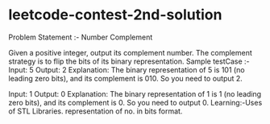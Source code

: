 # leetcode-contest-2nd-solution
Problem Statement :- Number Complement

Given a positive integer, output its complement number. The complement strategy is to flip the bits of its binary representation.
Sample testCase :-Input: 5
Output: 2
Explanation: The binary representation of 5 is 101 (no leading zero bits), and its complement is 010. So you need to output 2.

Input: 1
Output: 0
Explanation: The binary representation of 1 is 1 (no leading zero bits), and its complement is 0. So you need to output 0.
Learning:-Uses of STL Libraries.
representation of no. in bits format.

